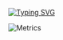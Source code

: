 [![Typing SVG](<https://readme-typing-svg.herokuapp.com?color=03EF62&multiline=true&width=650&height=200&lines=%23+Hello+Folkes++%E3%83%BD(%E3%83%85)%E3%83%8E+;%23+I+am+Isuru+Lakshan;%23+Final+Year+Computer+Engineering+Undergraduate;%23+Faculty+of+Engineering;%23+University+of+Peradeniya;%23+It's+NICE+to+have+you+here!!!!;%23%2B%2B%2B%2B%2B%2B%2B%2B%2B%2B%2B%2B%2B%2B%2B%2B%2B%2B%2B%2B%2B%2B%2B%2B%2B%2B%2B%2B%2B%2B%2B%2B%2B%2B%23>)](https://git.io/typing-svg)

![Metrics](https://metrics.lecoq.io/isurulakshan97?template=classic&base.community=0&base.metadata=0&isocalendar=1&languages=1&achievements=1&notable=1&repositories=1&topics=1&habits=1&repositories=100&repositories.batch=100&repositories.forks=false&repositories.affiliations=owner&isocalendar.duration=full-year&languages.limit=8&languages.threshold=0%25&languages.colors=github&languages.sections=most-used&languages.indepth=false&languages.analysis.timeout=15&languages.categories=markup%2C%20programming&languages.recent.categories=markup%2C%20programming&languages.recent.load=300&languages.recent.days=14&topics.mode=icons&topics.sort=stars&topics.limit=15&habits.from=200&habits.days=14&habits.facts=true&habits.charts=true&habits.charts.type=classic&habits.trim=true&achievements.threshold=C&achievements.secrets=true&achievements.display=compact&achievements.limit=0&notable.from=organization&notable.repositories=false&notable.indepth=true&notable.types=commit&repositories.featured=IsuruLakshan97%2Fe16-Co502-RISCV-Pipeline-CPU-Implimentation-Group2%2C%20IsuruLakshan97%2Fe16-3yp-smart-pill-manager&config.timezone=Asia%2FColombo)

